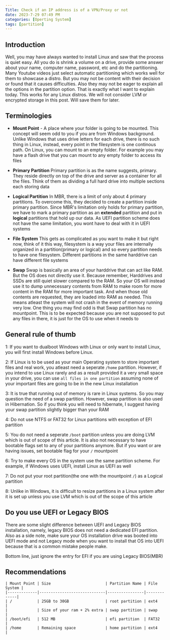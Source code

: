 ```yaml
---
Title: Check if an IP address is of a VPN/Proxy or not
date: 2023-7-29 07:49 PM
categories: [Operting System]
tags: [partition]
---
```


## Introduction
Well, you may have always wanted to install Linux and saw that the process is quiet easy. All you do is shrink a volume on a drive, provide some answer about your name, computer name, password, etc and do the partitioning. Many Youtube videos just select automatic partitioning which works well for them to showcase a distro. But you may not be content with their decision or found that it causes difficulties. Also they may not be eager to explain all the options in the partition option. That is exactly what I want to explain today. This works for any Linux distros. We will not consider LVM or encrypted storage in this post. Will save them for later.

## Terminologies
* **Mount Point** - A place where your folder is going to be mounted. This concept will seem odd to you if you are from Windows background. Unlike Windows that uses drive letters for each drive, there is no such thing in Linux, instead, every point in the filesystem is one continous path. On Linux, you can mount to an empty folder. For example you may have a flash drive that you can mount to any empty folder to access its files

* **Primary Partition** Primary partition is as the name suggests, primary. They reside directly on top of the drive and server as a container for all the files. Think of them as dividing a full hard drive into multiple sections each storing data

* **Logical Partition** In MBR, there is a limit of only about 4 primary partitions. To overcome this, they decided to create a partition inside primary partition. Since MBR's limitation only holds for primary partition, we have to mark a primary partition as an **extended** partition and put in **logical** partitions that hold up our data. As UEFI partition scheme does not have the same limitation, you wont have to deal with it in UEFI systems

* **File System** This gets as complicated as you want to make it but right now, think of it this way, filesystem is a way your files are internally organized in a partition(primary or logical) and so every partition needs to have one filesystem. Different partitions in the same harddrive can have different file systems

* **Swap** Swap is basically an area of your harddrive that can act like RAM. But the OS does not directly use it. Because remember, Harddrives and SSDs are still quiet slower compared to the RAM. So your OS will instead use it to dump unnecessary contents from RAM to make room for more content in the RAM for more important task. And when those old contents are requested, they are loaded into RAM as needed. This means atleast the system will not crash in the event of memory running very low. One thing you may find odd is that Swap partition has no mountpoint. This is to be expected because you are not supposed to put any files in there, it is just for the OS to use when it needs to

## General rule of thumb
1: If you want to dualboot Windows with Linux or only want to install Linux, you will first install Windows before Linux.

2: If Linux is to be used as your main Operating system to store important files and real work, you atleast need a seperate ``/home`` partition. However, if you intend to use Linux rarely and as a result provided it a very small space in your drive, you can use ``all files in one partition`` assuming none of your important files are going to be in the new Linux installation

3: It is true that running out of memory is rare in Linux systems. So you may question the need of a swap partition. However, swap partition is also used in Hibernation. So if you think you will need to hibernate, I suggest having your swap partition slightly bigger than your RAM

4: Do not use NTFS or FAT32 for Linux partitions with exception of EFI partition

5: You do not need a seperate ``/boot`` partition unless you are doing LVM which is out of scope of this article. It is also not necessary to have bootable flags set to any of your partitions anymore. But if you want or are having issues, set bootable flag for your ``/`` mountpoint

6: Try to make every OS in the system use the same partition scheme. For example, if Windows uses UEFI, install Linux as UEFI as well

7: Do not put your root partition(the one with the mountpoint ``/``) as a Logical partition

8: Unlike in Windows, it is difficult to resize partitions in a Linux system after it is set up unless you use LVM which is out of the scope of this article

## Do you use UEFI or Legacy BIOS
There are some slight difference between UEFI and Legacy BIOS installation, namely, legacy BIOS does not need a dedicated EFI partition. Also as a side note, make sure your OS installation drive was booted into UEFI mode and not Legacy mode when you want to install that OS into UEFI because that is a common mistake people make.

Bottom line, just ignore the entry for EFI if you are using Legacy BIOS(MBR)

## Recommendations
```
| Mount Point | Size                        | Partition Name | File System |
|-------------|-----------------------------|----------------|-------------|
| /           | 25GB to 30GB                | root partition | ext4        |
|             | Size of your ram + 2% extra | swap partition | swap        |
| /boot/efi   | 512 MB                      | efi partition  | FAT32       |
| /home       | Remaining space             | home partition | ext4        |
```
